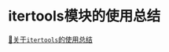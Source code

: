 # itertools模块的使用总结

[🔗关于`itertools`的使用总结](https://www.blog.pythonlibrary.org/2021/12/07/a-tour-of-pythons-itertools-library/)
